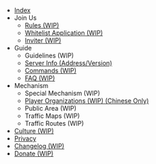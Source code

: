 - [Index]()
- Join Us  
    - [Rules (WIP)](/zh-CN/join/rules.md)
    - [Whitelist Application (WIP)](/zh-CN/join/whitelist.md)
    - [Inviter (WIP)](/zh-CN/join/application/inviters.md)
- Guide  
    - Guidelines (WIP)
    - [Server Info (Address/Version)](/en-US/guide/serverInfo.md)
    - [Commands (WIP)](/zh-CN/guide/commands.md)
    - [FAQ (WIP)](/zh-CN/guide/faq.md)
- Mechanism
    - Special Mechanism (WIP)
    - [Player Organizations (WIP) (Chinese Only)](/zh-CN/culture/group.md)
    - Public Area (WIP)
    - Traffic Maps (WIP)
    - Traffic Routes (WIP)
- [Culture (WIP)](/zh-CN/culture/readme.md)
- [Privacy](/en-US/privacy/privacy.md)
- [Changelog (WIP)](/zh-CN/changelogs/readme.md)
- [Donate (WIP)](https://www.mcshiyi.com/donateserver.html)
